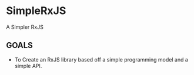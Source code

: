 # SimpleRxJS
A Simpler RxJS

## GOALS ##
*   To Create an RxJS library based off a simple programming model and a simple API.
